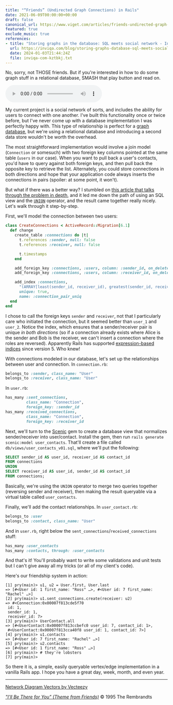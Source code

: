 ```yaml
---
title: "“Friends” (Undirected Graph Connections) in Rails"
date: 2021-06-09T00:00:00+00:00
draft: false
canonical_url: https://www.viget.com/articles/friends-undirected-graph-connections-in-rails/
featured: true
exclude_music: true
references:
- title: "Storing graphs in the database: SQL meets social network - Inviqa"
  url: https://inviqa.com/blog/storing-graphs-database-sql-meets-social-network
  date: 2024-01-03T21:44:24Z
  file: inviqa-com-kztbkj.txt
---
```


No, sorry, not THOSE friends. But if you're interested in how to do
some graph stuff in a relational database, SMASH that play button and
read on.

<audio controls src="friends.mp3"></audio>

My current project is a social network of sorts, and includes the
ability for users to connect with one another. I've built this
functionality once or twice before, but I've never come up with a
database implementation I was perfectly happy with. This type of
relationship is perfect for a [graph
database](https://en.wikipedia.org/wiki/Graph_database), but we're
using a relational database and introducing a second data store
wouldn't be worth the overhead.

The most straightforward implementation would involve a join model
(`Connection` or somesuch) with two foreign key columns pointed at the
same table (`users` in our case). When you want to pull back a user's
contacts, you'd have to query against both foreign keys, and then pull
back the opposite key to retrieve the list. Alternately, you could store
connections in both directions and hope that your application code
always inserts the connections in pairs (spoiler: at some point, it
won't).

But what if there was a better way? I stumbled on [this article that
talks through the problem in
depth](https://inviqa.com/blog/storing-graphs-database-sql-meets-social-network),
and it led me down the path of using an SQL view and the
[`UNION`](https://www.postgresqltutorial.com/postgresql-union/)
operator, and the result came together really nicely. Let's walk
through it step-by-step.

First, we'll model the connection between two users:

```ruby
class CreateConnections < ActiveRecord::Migration[6.1]
  def change
    create_table :connections do |t|
      t.references :sender, null: false
      t.references :receiver, null: false

      t.timestamps
    end

    add_foreign_key :connections, :users, column: :sender_id, on_delete: :cascade
    add_foreign_key :connections, :users, column: :receiver_id, on_delete: :cascade

    add_index :connections,
      "(ARRAY[least(sender_id, receiver_id), greatest(sender_id, receiver_id)])",
      unique: true,
      name: :connection_pair_uniq
  end
end
```

I chose to call the foreign keys `sender` and `receiver`, not that I
particularly care who initiated the connection, but it seemed better
than `user_1` and `user_2`. Notice the index, which ensures that a
sender/receiver pair is unique *in both directions* (so if a connection
already exists where Alice is the sender and Bob is the receiver, we
can't insert a connection where the roles are reversed). Apparently
Rails has supported [expression-based
indices](https://bigbinary.com/blog/rails-5-adds-support-for-expression-indexes-for-postgresql)
since version 5. Who knew!

With connections modeled in our database, let's set up the
relationships between user and connection. In `connection.rb`:

```ruby
belongs_to :sender, class_name: "User"
belongs_to :receiver, class_name: "User"
```

In `user.rb`:

```ruby
has_many :sent_connections,
         class_name: "Connection",
         foreign_key: :sender_id
has_many :received_connections,
         class_name: "Connection",
         foreign_key: :receiver_id
```

Next, we'll turn to the
[Scenic](https://github.com/scenic-views/scenic) gem to create a
database view that normalizes sender/receiver into user/contact. Install
the gem, then run `rails generate scenic:model user_contacts`. That'll
create a file called `db/views/user_contacts_v01.sql`, where we'll put
the following:

```sql
SELECT sender_id AS user_id, receiver_id AS contact_id
FROM connections
UNION
SELECT receiver_id AS user_id, sender_id AS contact_id
FROM connections;
```

Basically, we're using the `UNION` operator to merge two queries
together (reversing sender and receiver), then making the result
queryable via a virtual table called `user_contacts`.

Finally, we'll add the contact relationships. In `user_contact.rb`:

```ruby
belongs_to :user
belongs_to :contact, class_name: "User"
```

And in `user.rb`, right below the
`sent_connections`/`received_connections` stuff:

```ruby
has_many :user_contacts
has_many :contacts, through: :user_contacts
```

And that's it! You'll probably want to write some validations and unit
tests but I can't give away all my tricks (or all of my client's
code).

Here's our friendship system in action:

```
[1] pry(main)> u1, u2 = User.first, User.last
=> [#<User id: 1 first_name: "Ross" …>, #<User id: 7 first_name: "Rachel" …>]
[2] pry(main)> u1.sent_connections.create(receiver: u2)
=> #<Connection:0x00007f813cde5f70
 id: 1,
 sender_id: 1,
 receiver_id: 7>
[3] pry(main)> UserContact.all
=> [#<UserContact:0x00007f813ccbefc0 user_id: 7, contact_id: 1>,
 #<UserContact:0x00007f813cca40f8 user_id: 1, contact_id: 7>]
[4] pry(main)> u1.contacts
=> [#<User id: 7 first_name: "Rachel" …>]
[5] pry(main)> u2.contacts
=> [#<User id: 1 first_name: "Ross" …>]
[6] pry(main)> # they're lobsters
[7] pry(main)>
```

So there it is, a simple, easily queryable vertex/edge implementation in
a vanilla Rails app. I hope you have a great day, week, month, and even
year.

------------------------------------------------------------------------

[Network Diagram Vectors by
Vecteezy](https://www.vecteezy.com/free-vector/network-diagram)

[*"I'll Be There for You" (Theme from
Friends)*](https://archive.org/details/tvtunes_31736) © 1995 The
Rembrandts
